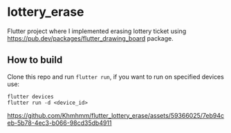# lottery_erase

Flutter project where I implemented erasing lottery ticket using https://pub.dev/packages/flutter_drawing_board package.

## How to build

Clone this repo and run `flutter run`, if you want to run on specified devices use:
```
flutter devices
flutter run -d <device_id>
```

https://github.com/Khmhmm/flutter_lottery_erase/assets/59366025/7eb94ceb-5b78-4ec3-b066-98cd35db4911


